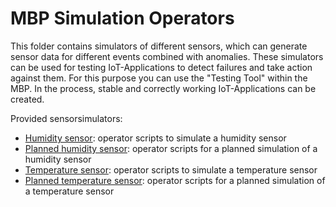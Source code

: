# MBP Simulation Operators

This folder contains simulators of different sensors, which can generate sensor data for different events combined with anomalies. These simulators can be used for testing IoT-Applications to detect failures and take action against them. For this purpose you can use the "Testing Tool" within the MBP. In the process, stable and correctly working IoT-Applications can be created. 

Provided sensorsimulators:
 - [Humidity sensor](sensoradapter_hum): operator scripts to simulate a humidity sensor 
 - [Planned humidity sensor](sensoradapter_hum_planned): operator scripts for a planned simulation of a humidity sensor 
 - [Temperature sensor](sensoradapter_temp): operator scripts to simulate a temperature sensor
 - [Planned temperature sensor](sensoradapter_temp_planned): operator scripts for a planned simulation of a temperature sensor